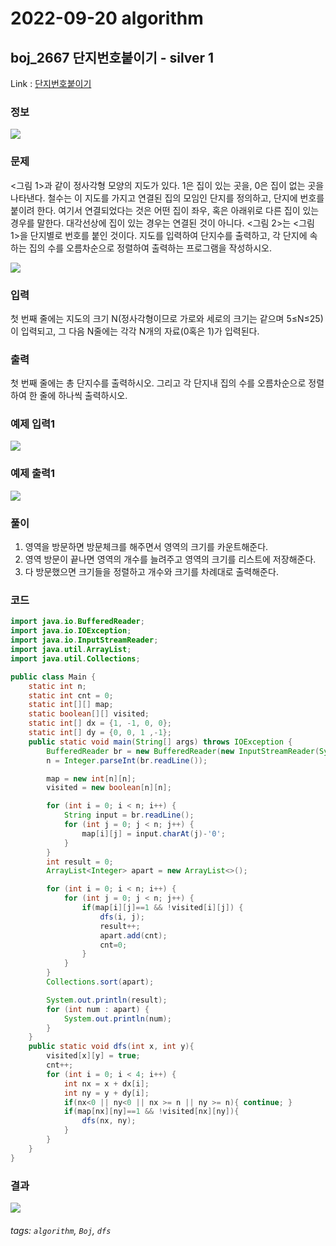 # 2022-09-20 algorithm

## boj_2667 단지번호붙이기 - silver 1

Link : [단지번호붙이기](https://www.acmicpc.net/problem/2667)

### 정보
![](https://i.imgur.com/n440uI6.png)


### 문제
<그림 1>과 같이 정사각형 모양의 지도가 있다. 1은 집이 있는 곳을, 0은 집이 없는 곳을 나타낸다. 철수는 이 지도를 가지고 연결된 집의 모임인 단지를 정의하고, 단지에 번호를 붙이려 한다. 여기서 연결되었다는 것은 어떤 집이 좌우, 혹은 아래위로 다른 집이 있는 경우를 말한다. 대각선상에 집이 있는 경우는 연결된 것이 아니다. <그림 2>는 <그림 1>을 단지별로 번호를 붙인 것이다. 지도를 입력하여 단지수를 출력하고, 각 단지에 속하는 집의 수를 오름차순으로 정렬하여 출력하는 프로그램을 작성하시오.

![](https://i.imgur.com/Jw8VpEa.png)

### 입력
첫 번째 줄에는 지도의 크기 N(정사각형이므로 가로와 세로의 크기는 같으며 5≤N≤25)이 입력되고, 그 다음 N줄에는 각각 N개의 자료(0혹은 1)가 입력된다.

### 출력
첫 번째 줄에는 총 단지수를 출력하시오. 그리고 각 단지내 집의 수를 오름차순으로 정렬하여 한 줄에 하나씩 출력하시오.

### 예제 입력1
![](https://i.imgur.com/vohDKck.png)


### 예제 출력1
![](https://i.imgur.com/Xxde3jj.png)


### 풀이
1. 영역을 방문하면 방문체크를 해주면서 영역의 크기를 카운트해준다.
2. 영역 방문이 끝나면 영역의 개수를 늘려주고 영역의 크기를 리스트에 저장해준다.
3. 다 방문했으면 크기들을 정렬하고 개수와 크기를 차례대로 출력해준다.

### 코드
```java
import java.io.BufferedReader;
import java.io.IOException;
import java.io.InputStreamReader;
import java.util.ArrayList;
import java.util.Collections;

public class Main {
    static int n;
    static int cnt = 0;
    static int[][] map;
    static boolean[][] visited;
    static int[] dx = {1, -1, 0, 0};
    static int[] dy = {0, 0, 1 ,-1};
    public static void main(String[] args) throws IOException {
        BufferedReader br = new BufferedReader(new InputStreamReader(System.in));
        n = Integer.parseInt(br.readLine());

        map = new int[n][n];
        visited = new boolean[n][n];

        for (int i = 0; i < n; i++) {
            String input = br.readLine();
            for (int j = 0; j < n; j++) {
                map[i][j] = input.charAt(j)-'0';
            }
        }
        int result = 0;
        ArrayList<Integer> apart = new ArrayList<>();

        for (int i = 0; i < n; i++) {
            for (int j = 0; j < n; j++) {
                if(map[i][j]==1 && !visited[i][j]) {
                    dfs(i, j);
                    result++;
                    apart.add(cnt);
                    cnt=0;
                }
            }
        }
        Collections.sort(apart);

        System.out.println(result);
        for (int num : apart) {
            System.out.println(num);
        }
    }
    public static void dfs(int x, int y){
        visited[x][y] = true;
        cnt++;
        for (int i = 0; i < 4; i++) {
            int nx = x + dx[i];
            int ny = y + dy[i];
            if(nx<0 || ny<0 || nx >= n || ny >= n){ continue; }
            if(map[nx][ny]==1 && !visited[nx][ny]){
                dfs(nx, ny);
            }
        }
    }
}
```

### 결과
![](https://i.imgur.com/MDZY4Pk.png)



###### tags: `algorithm`, `Boj`, `dfs`

